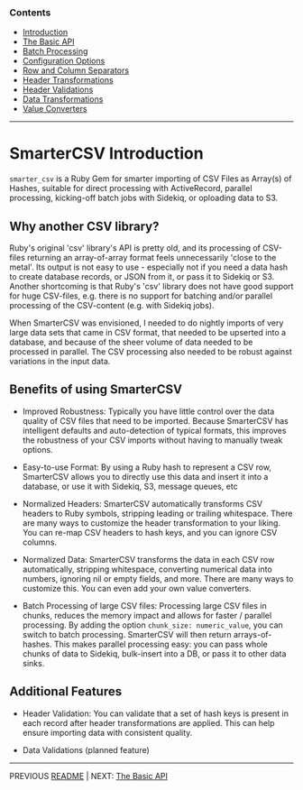 
### Contents

  * [Introduction](docs/_introduction.md)
  * [The Basic API](docs/basic_api.md)
  * [Batch Processing](./docs/batch_processing.md)
  * [Configuration Options](docs/options.md)
  * [Row and Column Separators](docs/row_col_sep.md)
  * [Header Transformations](docs/header_transformations.md)
  * [Header Validations](docs/header_validations.md)
  * [Data Transformations](docs/data_transformations.md)
  * [Value Converters](docs/value_converters.md)
    
--------------    

# SmarterCSV Introduction

`smarter_csv` is a Ruby Gem for smarter importing of CSV Files as Array(s) of Hashes, suitable for direct processing with ActiveRecord, parallel processing, kicking-off batch jobs with Sidekiq, or oploading data to S3.


## Why another CSV library?

Ruby's original 'csv' library's API is pretty old, and its processing of CSV-files returning an array-of-array format feels unnecessarily 'close to the metal'. Its output is not easy to use - especially not if you need a data hash to create database records, or JSON from it, or pass it to Sidekiq or S3. Another shortcoming is that Ruby's 'csv' library does not have good support for huge CSV-files, e.g. there is no support for batching and/or parallel processing of the CSV-content (e.g. with Sidekiq jobs).

When SmarterCSV was envisioned, I needed to do nightly imports of very large data sets that came in CSV format, that needed to be upserted into a database, and because of the sheer volume of data needed to be processed in parallel.
The CSV processing also needed to be robust against variations in the input data.

## Benefits of using SmarterCSV

* Improved Robustness: 
  Typically you have little control over the data quality of CSV files that need to be imported. Because SmarterCSV has intelligent defaults and auto-detection of typical formats, this improves the robustness of your CSV imports without having to manually tweak options.

* Easy-to-use Format:
  By using a Ruby hash to represent a CSV row, SmarterCSV allows you to directly use this data and insert it into a database, or use it with Sidekiq, S3, message queues, etc

* Normalized Headers:
  SmarterCSV automatically transforms CSV headers to Ruby symbols, stripping leading or trailing whitespace.
  There are many ways to customize the header transformation to your liking. You can re-map CSV headers to hash keys, and you can ignore CSV columns.

* Normalized Data:
  SmarterCSV transforms the data in each CSV row automatically, stripping whitespace, converting numerical data into numbers, ignoring nil or empty fields, and more. There are many ways to customize this. You can even add your own value converters.

* Batch Processing of large CSV files:
  Processing large CSV files in chunks, reduces the memory impact and allows for faster / parallel processing.
  By adding the option `chunk_size: numeric_value`, you can switch to batch processing. SmarterCSV will then return arrays-of-hashes. This makes parallel processing easy: you can pass whole chunks of data to Sidekiq, bulk-insert into a DB, or pass it to other data sinks.

## Additional Features

* Header Validation:
  You can validate that a set of hash keys is present in each record after header transformations are applied.
  This can help ensure importing data with consistent quality.

* Data Validations
  (planned feature)

---------------
PREVIOUS [README](../README.md) | NEXT: [The Basic API](./basic_api.md)
